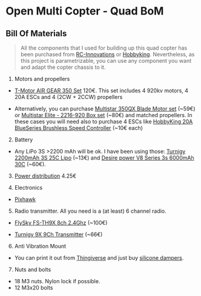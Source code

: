 # Open Multi Copter - Quad BoM #

## Bill Of Materials ##

> All the components that I used for building up this quad copter has been purchased from [RC-Innovations](rci-innovations.com "RC-Innovations") or [Hobbyking](http://www.hobbyking.com "Hobbyking"). Nevertheless, as this project is parametrizable, you can use any component you want and adapt the copter chassis to it.

1. Motors and propellers

 - [T-Motor AIR GEAR 350 Set](https://rc-innovations.es/Motores-multirrotores-aeromodelismo-brushless/TMotor-motores-para-multicopteros-drones-RC-Innovations-distribuidor-oficial/T-motor-pack-motores-drones/motores-T-motor-air-gear-350-pack-esc-20A-helices-phantom-F450 "T-Motor AIR GEAR 350 Set") 120€. This set includes 4 920kv motors, 4 20A ESCs and 4 (2CW + 2CCW) propellers
 
 - Alternatively, you can purchase [Multistar 350QX Blade Motor set](http://www.hobbyking.com/hobbyking/store/__54277__Multistar_350QX_Blade_Motor_set_4pcs_Box_2209_1200KV.html "Multistar 350QX Blade Motor set") (~59€) or [Multistar Elite - 2216-920 Box set](http://www.hobbyking.com/hobbyking/store/uh_viewItem.asp?idProduct=74770 "Multistar Elite - 2216-920 Box set") (~80€) and matched propellers. In these cases you will need also to purchase 4 ESCs like [HobbyKing 20A BlueSeries Brushless Speed Controller](https://www.hobbyking.com/hobbyking/store/uh_viewItem.asp?idProduct=39253 "HobbyKing 20A BlueSeries Brushless Speed Controller") (~10€ each)
 
2. Battery

 - Any LiPo 3S >2200 mAh will be ok. I have been using those: [Turnigy 2200mAh 3S 25C Lipo](https://www.hobbyking.com/hobbyking/store/__35819__Turnigy_2200mAh_3S_25C_Lipo_Pack_EU_Warehouse_.html "Turnigy 2200mAh 3S 25C Lipo") (~13€) and [Desire power V8 Series 3s 6000mAh 30C](https://rc-innovations.es/Baterias-para-drones-aviones-multicopteros-RC/Baterias-LiPo-multicopteros-aeromodelismo/Baterias-lipo-3s-calidad/desire-power-3s-6000-30c "Desire power V8 Series 3s 6000mAh 30C") (~60€).
 
3. [Power distribution](https://rc-innovations.es/Accesorios-aeromodelismo/Conectores-cables/Placa-de-potencia-soldaduras-multicoptero-negra "Power distribution") 4.25€

4. Electronics

 - [Pixhawk](https://rc-innovations.es/Multicopteros-drones-multirrotores-RPAs/multicopteros-Pixhawk/controladora-autopiloto-Pixhawk-avion-multicoptero-uav-RPAs-GPS-osd-telemetria-amperimetro "Pixhawk")
 
5. Radio transmitter. All you need is a (at least) 6 channel radio.

 - [FlySky FS-TH9X 8ch 2.4Ghz](https://rc-innovations.es/rc-transmiters/FlySky-rc-2.4Ghz/flysky-2.4g-9ch-radio-model-transmitterreceiver-fs-th9x-flysky "FlySky FS-TH9X 8ch 2.4Ghz") (~100€)
 
 - [Turnigy 9X 9Ch Transmitter](https://www.hobbyking.com/hobbyking/store/__8992__Turnigy_9X_9Ch_Transmitter_w_Module_8ch_Receiver_Mode_2_v2_Firmware_.html "Turnigy 9X 9Ch Transmitter") (~66€)
 
6. Anti Vibration Mount

 - You can print it out from [Thingiverse](http://www.thingiverse.com/thing:160655 "Thingiverse") and just buy [silicone dampers](https://rc-innovations.es/silicone-dampers.-4-units-siliconeballblue-rci-innovations-en "Silicone dampers").
 
7. Nuts and bolts

 - 18 M3 nuts. Nylon lock if possible.
 - 12 M3x20 bolts